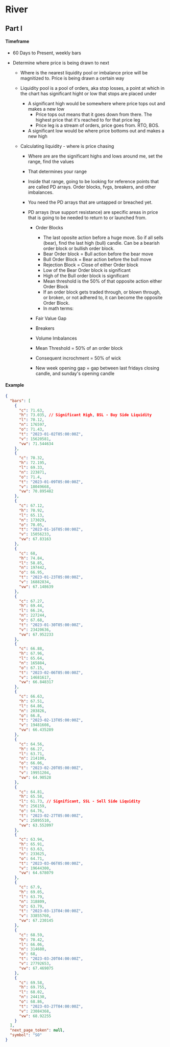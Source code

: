 # River

## Part I

#### Timeframe

- 60 Days to Present, weekly bars
- Determine where price is being drawn to next

  - Where is the nearest liquidity pool or imbalance price will be magnitized to. Price is being drawn a certain way
  - Liquidity pool is a pool of orders, aka stop losses, a point at which in the chart has significant hight or low that stops are placed under
    - A significant high would be somewhere where price tops out and makes a new low
      - Price tops out means that it goes down from there. The highest price that it's reached to for that price leg
      - Price leg is a stream of orders, price goes from. RTO, BOS.
    - A significant low would be where price bottoms out and makes a new high
  - Calculating liquidity - where is price chasing

    - Where are are the significant highs and lows around me, set the range, find the values
    - That determines your range
    - Inside that range, going to be looking for reference points that are called PD arrays. Order blocks, fvgs, breakers, and other imbalances.
    - You need the PD arrays that are untapped or breached yet.
    - PD arrays (true support resistance) are specific areas in price that is going to be needed to return to or launched from.

      - Order Blocks

        - The last oposite action before a huge move. So if all sells (bear), find the last high (bull) candle. Can be a bearish order block or bullish order block.
        - Bear Order block = Bull action before the bear move
        - Bull Order Block = Bear action before the bull move
        - Rejection Block = Close of either Order block
        - Low of the Bear Order block is significant
        - High of the Bull order block is significant
        - Mean threshold is the 50% of that opposite action either Order Block
        - If an order block gets traded through, or blown through, or broken, or not adhered to, it can become the opposite Order Block.
        - In math terms:

      - Fair Value Gap
      - Breakers
      - Volume Imbalances
      - Mean Threshold = 50% of an order block
      - Consequent incrochment = 50% of wick
      - New week opening gap = gap between last fridays closing candle, and sunday's opening candle

#### Example

```json
{
  "bars": [
    {
      "c": 71.63,
      "h": 73.035, // Significant High, BSL - Buy Side Liquidity
      "l": 70.12,
      "n": 176597,
      "o": 71.43,
      "t": "2023-01-02T05:00:00Z",
      "v": 15620581,
      "vw": 71.544634
    },
    {
      "c": 70.32,
      "h": 72.195,
      "l": 69.33,
      "n": 223871,
      "o": 71.4,
      "t": "2023-01-09T05:00:00Z",
      "v": 18049668,
      "vw": 70.895482
    },
    {
      "c": 67.12,
      "h": 70.92,
      "l": 65.13,
      "n": 173029,
      "o": 70.05,
      "t": "2023-01-16T05:00:00Z",
      "v": 15056233,
      "vw": 67.83163
    },
    {
      "c": 68,
      "h": 74.84,
      "l": 58.85,
      "n": 197442,
      "o": 66.95,
      "t": "2023-01-23T05:00:00Z",
      "v": 16882834,
      "vw": 67.148639
    },
    {
      "c": 67.27,
      "h": 69.44,
      "l": 66.24,
      "n": 227244,
      "o": 67.68,
      "t": "2023-01-30T05:00:00Z",
      "v": 23420636,
      "vw": 67.952233
    },
    {
      "c": 66.88,
      "h": 67.96,
      "l": 65.64,
      "n": 165884,
      "o": 67.15,
      "t": "2023-02-06T05:00:00Z",
      "v": 14681617,
      "vw": 66.848317
    },
    {
      "c": 66.63,
      "h": 67.51,
      "l": 64.86,
      "n": 203826,
      "o": 66.8,
      "t": "2023-02-13T05:00:00Z",
      "v": 19481608,
      "vw": 66.435289
    },
    {
      "c": 64.56,
      "h": 66.27,
      "l": 63.71,
      "n": 214100,
      "o": 66.06,
      "t": "2023-02-20T05:00:00Z",
      "v": 19951204,
      "vw": 64.90528
    },
    {
      "c": 64.81,
      "h": 65.58,
      "l": 61.73, // Significant, SSL - Sell Side Liquidity
      "n": 256159,
      "o": 64.76,
      "t": "2023-02-27T05:00:00Z",
      "v": 25895510,
      "vw": 63.552097
    },
    {
      "c": 63.94,
      "h": 65.91,
      "l": 63.63,
      "n": 233625,
      "o": 64.71,
      "t": "2023-03-06T05:00:00Z",
      "v": 19644300,
      "vw": 64.678079
    },
    {
      "c": 67.9,
      "h": 69.05,
      "l": 63.79,
      "n": 318809,
      "o": 63.79,
      "t": "2023-03-13T04:00:00Z",
      "v": 33855760,
      "vw": 67.230145
    },
    {
      "c": 68.59,
      "h": 70.42,
      "l": 66.06,
      "n": 314680,
      "o": 68,
      "t": "2023-03-20T04:00:00Z",
      "v": 27792653,
      "vw": 67.469075
    },
    {
      "c": 69.58,
      "h": 69.755,
      "l": 68.02,
      "n": 244130,
      "o": 68.86,
      "t": "2023-03-27T04:00:00Z",
      "v": 23084368,
      "vw": 68.92255
    }
  ],
  "next_page_token": null,
  "symbol": "SO"
}
```
